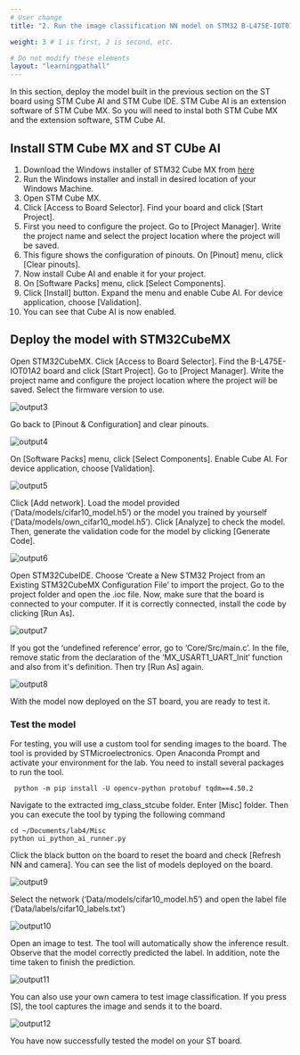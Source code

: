 ```yaml
---
# User change
title: "2. Run the image classification NN model on STM32 B-L475E-IOT01A2 board"

weight: 3 # 1 is first, 2 is second, etc.

# Do not modify these elements
layout: "learningpathall"
---
```


In this section, deploy the model built in the previous section on the ST board using STM Cube AI and STM Cube IDE. STM Cube AI is an extension software of STM Cube MX. So you will need to instal both STM Cube MX and the extension software, STM Cube AI.

## Install STM Cube MX and ST CUbe AI

1. Download the Windows installer of STM32 Cube MX from [here](https://www.st.com/en/development-tools/stm32cubemx.html)
2. Run the Windows installer and install in desired location of your Windows Machine.
3. Open STM Cube MX.
4. Click [Access to Board Selector]. Find your board and click [Start Project].
5. First you need to configure the project. Go to [Project Manager]. Write the project name and select the project location where the project will be saved.
6. This figure shows the configuration of pinouts. On [Pinout] menu, click [Clear pinouts].
7. Now install Cube AI and enable it for your project.
8. On [Software Packs] menu, click [Select Components].
9. Click [Install] button. Expand the menu and enable Cube AI. For device application, choose [Validation].
10. You can see that Cube AI is now enabled.

## Deploy the model with STM32CubeMX

Open STM32CubeMX. Click [Access to Board Selector]. Find the B-L475E-IOT01A2 board and click [Start Project]. Go to [Project Manager]. Write the project name and configure the project location where the project will be saved. Select the firmware version to use.

![output3](Images/lab4_3.PNG)

Go back to [Pinout & Configuration] and clear pinouts.

![output4](Images/lab4_4.PNG)

On [Software Packs] menu, click [Select Components]. Enable Cube AI. For device application, choose [Validation].

![output5](Images/lab4_5.PNG)

Click [Add network]. Load the model provided (‘Data/models/cifar10_model.h5’) or the model you trained by yourself (‘Data/models/own_cifar10_model.h5’). Click [Analyze] to check the model. Then, generate the validation code for the model by clicking [Generate Code].

![output6](Images/lab4_6.PNG)

Open STM32CubeIDE. Choose ‘Create a New STM32 Project from an Existing STM32CubeMX Configuration File’ to import the project. Go to the project folder and open the .ioc file. Now, make sure that the board is connected to your computer. If it is correctly connected, install the code by clicking [Run As]. 

![output7](Images/lab4_7.PNG)

If you got the ‘undefined reference’ error, go to ‘Core/Src/main.c’. In the file, remove static from the declaration of the ‘MX_USART1_UART_Init’ function and also from it's definition. Then try [Run As] again.

![output8](Images/lab4_8.PNG)

With the model now deployed on the ST board, you are ready to test it.

### Test the model

For testing, you will use a custom tool for sending images to the board. The tool is provided by STMicroelectronics. Open Anaconda Prompt and activate your environment for the lab. You need to install several packages to run the tool.

```console
 python -m pip install -U opencv-python protobuf tqdm==4.50.2
```
Navigate to the extracted img_class_stcube folder. Enter [Misc] folder. Then you can execute the tool by typing the following command

```
cd ~/Documents/lab4/Misc
python ui_python_ai_runner.py
```
Click the black button on the board to reset the board and check [Refresh NN and camera]. You can see the list of models deployed on the board.

![output9](Images/lab4_9.PNG)

Select the network (‘Data/models/cifar10_model.h5’) and open the label file (‘Data/labels/cifar10_labels.txt’)

![output10](Images/lab4_10.PNG)

Open an image to test. The tool will automatically show the inference result. Observe that the model correctly predicted the label. In addition, note the time taken to finish the prediction.

![output11](Images/lab4_11.PNG)

You can also use your own camera to test image classification. If you press [S], the tool captures the image and sends it to the board.

![output12](Images/lab4_12.PNG)

You have now successfully tested the model on your ST board.





